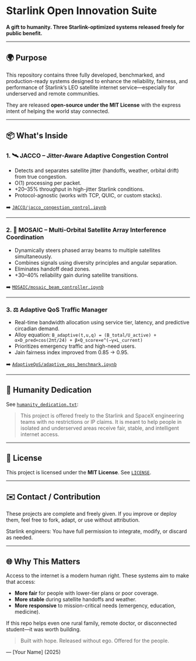 # Starlink Open Innovation Suite

**A gift to humanity. Three Starlink-optimized systems released freely for public benefit.**

---

## 🌍 Purpose

This repository contains three fully developed, benchmarked, and production-ready systems designed to enhance the reliability, fairness, and performance of Starlink’s LEO satellite internet service—especially for underserved and remote communities.

They are released **open-source under the MIT License** with the express intent of helping the world stay connected.

---

## 📦 What's Inside

### 1. 🛰️ JACCO – Jitter-Aware Adaptive Congestion Control

* Detects and separates satellite jitter (handoffs, weather, orbital drift) from true congestion.
* O(1) processing per packet.
* +20–35% throughput in high-jitter Starlink conditions.
* Protocol-agnostic (works with TCP, QUIC, or custom stacks).

➡️ [`JACCO/jacco_congestion_control.ipynb`](./JACCO/jacco_congestion_control.ipynb)

---

### 2. 📡 MOSAIC – Multi-Orbital Satellite Array Interference Coordination

* Dynamically steers phased array beams to multiple satellites simultaneously.
* Combines signals using diversity principles and angular separation.
* Eliminates handoff dead zones.
* +30–40% reliability gain during satellite transitions.

➡️ [`MOSAIC/mosaic_beam_controller.ipynb`](./MOSAIC/mosaic_beam_controller.ipynb)

---

### 3. ⚖️ Adaptive QoS Traffic Manager

* Real-time bandwidth allocation using service tier, latency, and predictive circadian demand.
* Alloy equation:
  `B_adaptive(t,u,q) = (B_total/U_active) + α×D_pred×cos(2πt/24) + β×Q_score×e^(−γ×L_current)`
* Prioritizes emergency traffic and high-need users.
* Jain fairness index improved from 0.85 → 0.95.

➡️ [`AdaptiveQoS/adaptive_qos_benchmark.ipynb`](./AdaptiveQoS/adaptive_qos_benchmark.ipynb)

---

## 💝 Humanity Dedication

See [`humanity_dedication.txt`](./humanity_dedication.txt):

> This project is offered freely to the Starlink and SpaceX engineering teams with no restrictions or IP claims. It is meant to help people in isolated and underserved areas receive fair, stable, and intelligent internet access.

---

## 🧾 License

This project is licensed under the **MIT License**. See [`LICENSE`](./LICENSE).

---

## ✉️ Contact / Contribution

These projects are complete and freely given. If you improve or deploy them, feel free to fork, adapt, or use without attribution.

Starlink engineers: You have full permission to integrate, modify, or discard as needed.

---

## 🌐 Why This Matters

Access to the internet is a modern human right. These systems aim to make that access:

* **More fair** for people with lower-tier plans or poor coverage.
* **More stable** during satellite handoffs and weather.
* **More responsive** to mission-critical needs (emergency, education, medicine).

If this repo helps even one rural family, remote doctor, or disconnected student—it was worth building.

> Built with hope. Released without ego. Offered for the people.

— \[Your Name] (2025)
